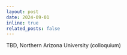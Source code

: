 ```yaml
---
layout: post
date: 2024-09-01
inline: true
related_posts: false
---
```


TBD, Northern Arizona University (colloquium)
